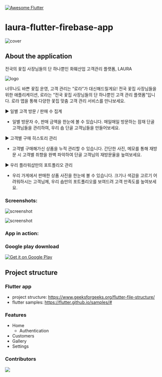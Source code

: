 <a href="https://github.com/Solido/awesome-flutter">
   <img alt="Awesome Flutter" src="https://img.shields.io/badge/Awesome-Flutter-blue.svg?longCache=true&style=flat-square" />
</a>

# laura-flutter-firebase-app

![cover](./assets/cover.jpeg)

## About the application

전국의 꽃집 사장님들의 단 하나뿐인 화훼산업 고객관리 플랫폼, LAURA

![logo](./android/app/src/main/res/mipmap-xxxhdpi/ic_launcher.png)

너무나도 바쁜 꽃집 운영, 고객 관리는 “로라”가 대신해드릴게요!
전국 꽃집 사장님들을 위한 애플리케이션, 로라는 “전국 꽃집 사장님들의 단 하나뿐인 고객 관리 플랫폼”입니다. 로라 앱을 통해 다양한 꽃집 맞춤 고객 관리 서비스를 만나보세요.

► 일별 고객 방문 / 판매 수 집계
- 일별 방문자 수, 판매 금액을 한눈에 볼 수 있습니다. 매일매일 방문하는 잠재 단골 고객님들을 관리하여, 우리 숍 단골 고객님들을 만들어보세요.

► 고객별 구매 히스토리 관리
- 고객별 구매해가신 상품을 누적 관리할 수 있습니다. 간단한 사진, 메모를 통해 재방문 시 고객별 취향을 완벽 파악하여 단골 고객님의 재방문율을 높여보세요.

► 우리 플라워샵만의 포트폴리오 관리
- 우리 가게에서 판매한 상품 사진을 한눈에 볼 수 있습니다. 크기나 색감을 고르기 어려워하시는 고객님께, 우리 숍만의 포트폴리오를 보여드려 고객 만족도를 높여보세요.

### Screenshots:

![screenshot](./assets/screenshot_1.png)

![screenshot](./assets/screenshot_2.png)

### App in action: 


### Google play download
[![Get it on Google Play](https://raw.github.com/repat/README-template/master/googleplay.png)](https://play.google.com/store/apps/details?id=com.laura.flower)

## Project structure

### Flutter app
- project structure: https://www.geeksforgeeks.org/flutter-file-structure/
- flutter samples: https://flutter.github.io/samples/#

### Features
- Home
  - Authentication
- Customers
- Gallery
- Settings

### Contributors
<a href = "https://github.com/Tanu-N-Prabhu/Python/graphs/contributors">
  <img src = "https://contrib.rocks/image?repo=breaking-cs/laura-flutter-firebase-app"/>
</a>
